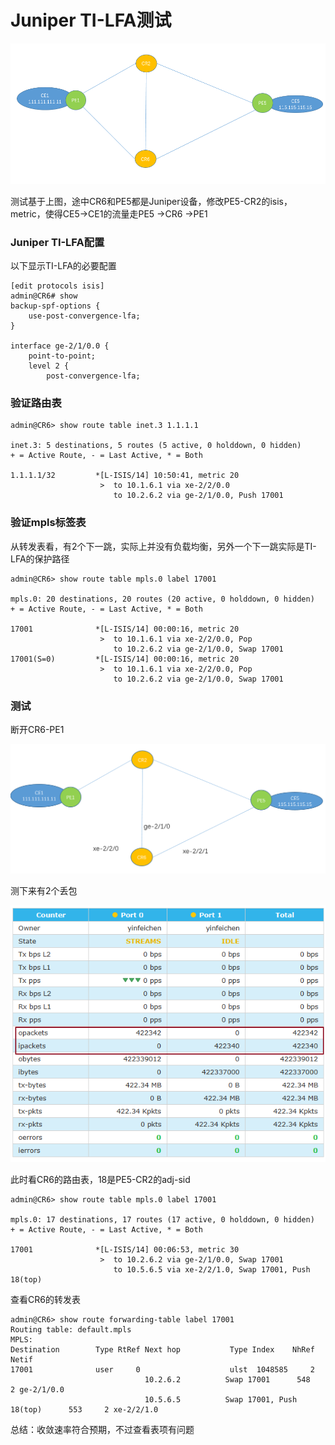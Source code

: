 # Juniper TI-LFA测试

![1571103594224](img/1571103594224.png)

测试基于上图，途中CR6和PE5都是Juniper设备，修改PE5-CR2的isis，metric，使得CE5->CE1的流量走PE5 ->CR6 ->PE1

### Juniper TI-LFA配置

以下显示TI-LFA的必要配置

```
[edit protocols isis]
admin@CR6# show 
backup-spf-options {
    use-post-convergence-lfa;
}

interface ge-2/1/0.0 {
    point-to-point;
    level 2 {
        post-convergence-lfa;
```



### 验证路由表

```
admin@CR6> show route table inet.3 1.1.1.1 

inet.3: 5 destinations, 5 routes (5 active, 0 holddown, 0 hidden)
+ = Active Route, - = Last Active, * = Both

1.1.1.1/32         *[L-ISIS/14] 10:50:41, metric 20
                    >  to 10.1.6.1 via xe-2/2/0.0
                       to 10.2.6.2 via ge-2/1/0.0, Push 17001
```



### 验证mpls标签表

从转发表看，有2个下一跳，实际上并没有负载均衡，另外一个下一跳实际是TI-LFA的保护路径

```
admin@CR6> show route table mpls.0 label 17001         

mpls.0: 20 destinations, 20 routes (20 active, 0 holddown, 0 hidden)
+ = Active Route, - = Last Active, * = Both

17001              *[L-ISIS/14] 00:00:16, metric 20
                    >  to 10.1.6.1 via xe-2/2/0.0, Pop      
                       to 10.2.6.2 via ge-2/1/0.0, Swap 17001
17001(S=0)         *[L-ISIS/14] 00:00:16, metric 20
                    >  to 10.1.6.1 via xe-2/2/0.0, Pop      
                       to 10.2.6.2 via ge-2/1/0.0, Swap 17001
```



### 测试

断开CR6-PE1

![1571108577330](img/1571108577330.png)

测下来有2个丢包

![1571108126774](img/1571108126774.png)



此时看CR6的路由表，18是PE5-CR2的adj-sid

```
admin@CR6> show route table mpls.0 label 17001      

mpls.0: 17 destinations, 17 routes (17 active, 0 holddown, 0 hidden)
+ = Active Route, - = Last Active, * = Both

17001              *[L-ISIS/14] 00:06:53, metric 30
                    >  to 10.2.6.2 via ge-2/1/0.0, Swap 17001
                       to 10.5.6.5 via xe-2/2/1.0, Swap 17001, Push 18(top)
```



查看CR6的转发表

```
admin@CR6> show route forwarding-table label 17001    
Routing table: default.mpls
MPLS:
Destination        Type RtRef Next hop           Type Index    NhRef Netif
17001              user     0                    ulst  1048585     2
                              10.2.6.2          Swap 17001      548     2 ge-2/1/0.0
                              10.5.6.5          Swap 17001, Push 18(top)      553     2 xe-2/2/1.0
```



总结：收敛速率符合预期，不过查看表项有问题
